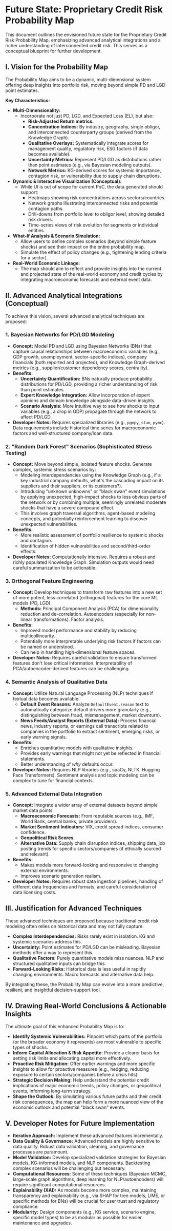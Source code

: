 # Future State: Proprietary Credit Risk Probability Map

This document outlines the envisioned future state for the Proprietary Credit Risk Probability Map, emphasizing advanced analytical integrations and a richer understanding of interconnected credit risk. This serves as a conceptual blueprint for further development.

## I. Vision for the Probability Map

The Probability Map aims to be a dynamic, multi-dimensional system offering deep insights into portfolio risk, moving beyond simple PD and LGD point estimates.

**Key Characteristics:**

*   **Multi-Dimensionality:**
    *   Incorporate not just PD, LGD, and Expected Loss (EL), but also:
        *   **Risk-Adjusted Return metrics.**
        *   **Concentration Indices:** By industry, geography, single obligor, and interconnected counterparty groups (derived from the Knowledge Graph).
        *   **Qualitative Overlays:** Systematically integrate scores for management quality, regulatory risk, ESG factors (if data becomes available).
        *   **Uncertainty Metrics:** Represent PD/LGD as distributions rather than point estimates (e.g., via Bayesian modeling outputs).
        *   **Network Metrics:** KG-derived scores for systemic importance, contagion risk, or vulnerability due to supply chain disruptions.
*   **Dynamic & Interactive Visualization (Conceptual):**
    *   While UI is out of scope for current PoC, the data generated should support:
        *   Heatmaps showing risk concentrations across sectors/countries.
        *   Network graphs illustrating interconnected risks and potential contagion paths.
        *   Drill-downs from portfolio level to obligor level, showing detailed risk drivers.
        *   Time-series views of risk evolution for segments or individual entities.
*   **What-If Analysis & Scenario Simulation:**
    *   Allow users to define complex scenarios (beyond simple feature shocks) and see their impact on the entire probability map.
    *   Simulate the effect of policy changes (e.g., tightening lending criteria for a sector).
*   **Real-World Economic Linkage:**
    *   The map should aim to reflect and provide insights into the current and projected state of the real-world economy and credit cycles by integrating macroeconomic forecasts and external event data.

## II. Advanced Analytical Integrations (Conceptual)

To achieve this vision, several advanced analytical techniques are proposed:

### 1. Bayesian Networks for PD/LGD Modeling
*   **Concept:** Model PD and LGD using Bayesian Networks (BNs) that capture causal relationships between macroeconomic variables (e.g., GDP growth, unemployment, sector-specific indices), company financials (both reported and projected), and Knowledge Graph-derived metrics (e.g., supplier/customer dependency scores, centrality).
*   **Benefits:**
    *   **Uncertainty Quantification:** BNs naturally produce probability distributions for PD/LGD, providing a richer understanding of risk than point estimates.
    *   **Expert Knowledge Integration:** Allow incorporation of expert opinions and domain knowledge alongside data-driven insights.
    *   **Scenario Analysis:** More intuitive way to see how shocks to input variables (e.g., a drop in GDP) propagate through the network to affect PD/LGD.
*   **Developer Notes:** Requires specialized libraries (e.g., `pgmpy`, `stan`, `pymc`). Data requirements include historical time series for macroeconomic factors and well-structured company/loan data.

### 2. "Random Dark Forest" Scenarios (Sophisticated Stress Testing)
*   **Concept:** Move beyond simple, isolated feature shocks. Generate complex, systemic stress scenarios by:
    *   Modeling interdependencies using the Knowledge Graph (e.g., if a key industrial company defaults, what's the cascading impact on its suppliers and their suppliers, or its customers?).
    *   Introducing "unknown unknowns" or "black swan" event simulations by applying unexpected, high-impact shocks to less obvious parts of the network or by combining multiple, seemingly unrelated moderate shocks that have a severe compound effect.
    *   This involves graph traversal algorithms, agent-based modeling concepts, and potentially reinforcement learning to discover unexpected vulnerabilities.
*   **Benefits:**
    *   More realistic assessment of portfolio resilience to systemic shocks and contagion.
    *   Identification of hidden vulnerabilities and second/third-order effects.
*   **Developer Notes:** Computationally intensive. Requires a robust and richly populated Knowledge Graph. Simulation outputs would need careful summarization to be actionable.

### 3. Orthogonal Feature Engineering
*   **Concept:** Develop techniques to transform raw features into a new set of more potent, less correlated (orthogonal) features for the core ML models (PD, LGD).
    *   **Methods:** Principal Component Analysis (PCA) for dimensionality reduction and de-correlation. Autoencoders (especially for non-linear transformations). Factor analysis.
*   **Benefits:**
    *   Improved model performance and stability by reducing multicollinearity.
    *   Potentially more interpretable underlying risk factors if factors can be named or understood.
    *   Can help in handling high-dimensional feature spaces.
*   **Developer Notes:** Requires careful validation to ensure transformed features don't lose critical information. Interpretability of PCA/autoencoder-derived features can be challenging.

### 4. Semantic Analysis of Qualitative Data
*   **Concept:** Utilize Natural Language Processing (NLP) techniques if textual data becomes available:
    *   **Default Event Reasons:** Analyze `DefaultEvent.reason` text to automatically categorize default drivers more granularly (e.g., distinguishing between fraud, mismanagement, market downturn).
    *   **News Feeds/Analyst Reports (External Data):** Process financial news, industry reports, or earnings call transcripts related to companies in the portfolio to extract sentiment, emerging risks, or early warning signals.
*   **Benefits:**
    *   Enriches quantitative models with qualitative insights.
    *   Provides early warnings that might not yet be reflected in financial statements.
    *   Better understanding of *why* defaults occur.
*   **Developer Notes:** Requires NLP libraries (e.g., spaCy, NLTK, Hugging Face Transformers). Sentiment analysis and topic modeling can be complex to tune for financial contexts.

### 5. Advanced External Data Integration
*   **Concept:** Integrate a wider array of external datasets beyond simple market data points.
    *   **Macroeconomic Forecasts:** From reputable sources (e.g., IMF, World Bank, central banks, private providers).
    *   **Market Sentiment Indicators:** VIX, credit spread indices, consumer confidence.
    *   **Geopolitical Risk Scores.**
    *   **Alternative Data:** Supply chain disruption indices, shipping data, job posting trends for specific sectors/companies (if ethically sourced and relevant).
*   **Benefits:**
    *   Makes models more forward-looking and responsive to changing external environments.
    *   Improves scenario generation realism.
*   **Developer Notes:** Requires robust data ingestion pipelines, handling of different data frequencies and formats, and careful consideration of data licensing costs.

## III. Justification for Advanced Techniques

These advanced techniques are proposed because traditional credit risk modeling often relies on historical data and may not fully capture:
*   **Complex Interdependencies:** Risks rarely exist in isolation. KG and systemic scenarios address this.
*   **Uncertainty:** Point estimates for PD/LGD can be misleading. Bayesian methods offer a way to represent this.
*   **Qualitative Factors:** Purely quantitative models miss nuances. NLP and structured qualitative inputs can bridge this.
*   **Forward-Looking Risks:** Historical data is less useful in rapidly changing environments. Macro forecasts and alternative data help.

By integrating these, the Probability Map can evolve into a more predictive, resilient, and insightful decision-support tool.

## IV. Drawing Real-World Conclusions & Actionable Insights

The ultimate goal of this enhanced Probability Map is to:

*   **Identify Systemic Vulnerabilities:** Pinpoint which parts of the portfolio (or the broader economy it represents) are most vulnerable to specific types of shocks.
*   **Inform Capital Allocation & Risk Appetite:** Provide a clearer basis for setting risk limits and allocating capital more effectively.
*   **Proactive Risk Mitigation:** Offer earlier warnings and more specific insights to allow for proactive measures (e.g., hedging, reducing exposure to certain sectors/companies before a crisis hits).
*   **Strategic Decision Making:** Help understand the potential credit implications of major economic trends, policy changes, or geopolitical events, informing long-term strategy.
*   **Shape the Outlook:** By simulating various future paths and their credit risk consequences, the map can help form a more nuanced view of the economic outlook and potential "black swan" events.

## V. Developer Notes for Future Implementation

*   **Iterative Approach:** Implement these advanced features incrementally.
*   **Data Quality & Governance:** Advanced models are highly sensitive to data quality. Robust data validation, cleaning, and governance processes are paramount.
*   **Model Validation:** Develop specialized validation strategies for Bayesian models, KG-informed models, and NLP components. Backtesting complex scenarios will be challenging but necessary.
*   **Computational Resources:** Some of these techniques (Bayesian MCMC, large-scale graph algorithms, deep learning for NLP/autoencoders) will require significant computational resources.
*   **Explainability (XAI):** As models become more complex, maintaining transparency and explainability (e.g., via SHAP for tree models, LIME, or specific methods for BNs) will be crucial for user trust and regulatory compliance.
*   **Modularity:** Design components (e.g., KG service, scenario engine, specific model types) to be as modular as possible for easier maintenance and upgrades.
```
